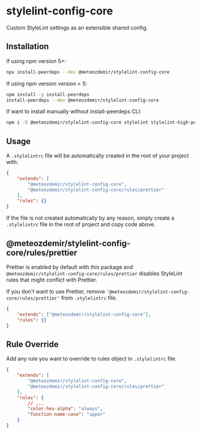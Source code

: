 # stylelint-config-core

Custom StyleLint settings as an extensible shared config.

## Installation

If using npm version 5+:

```bash
npx install-peerdeps --dev @meteozdemir/stylelint-config-core
```

If using npm version version < 5:

```bash
npm install -g install-peerdeps
install-peerdeps --dev @meteozdemir/stylelint-config-core
```

If want to install manually without install-peerdeps CLI:

```bash
npm i -D @meteozdemir/stylelint-config-core stylelint stylelint-high-performance-animation stylelint-order stylelint-prettier
```

## Usage

A `.stylelintrc` file will be automatically created in the root of your project with:

```json
{
    "extends": [
        "@meteozdemir/stylelint-config-core",
        "@meteozdemir/stylelint-config-core/rules/prettier"
    ],
    "rules": {}
}
```


If the file is not created automatically by any reason, simply create a `.stylelintrc` file in the root of project and copy code above.

## @meteozdemir/stylelint-config-core/rules/prettier

Prettier is enabled by default with this package and `@meteozdemir/stylelint-config-core/rules/prettier` disables StyleLint rules that might conflict with Prettier.

If you don't want to use Prettier, remove `'@meteozdemir/stylelint-config-core/rules/prettier'` from `.stylelintrc` file.

```json
{
    "extends": ["@meteozdemir/stylelint-config-core"],
    "rules": {}
}
```

## Rule Override

Add any rule you want to override to rules object in `.stylelintrc` file.

```json
{
    "extends": [
        "@meteozdemir/stylelint-config-core",
        "@meteozdemir/stylelint-config-core/rules/prettier"
    ],
    "rules": {
        // ...
        "color-hex-alpha": "always",
        "function-name-case": "upper"
    }
}
```
